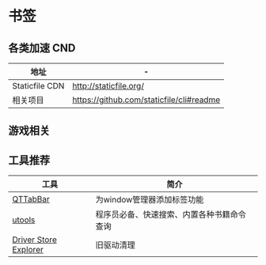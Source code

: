 # 书签

## 各类加速 CND

| 地址           | -                                          |
| -------------- | ------------------------------------------ |
| Staticfile CDN | <http://staticfile.org/>                   |
| 相关项目       | <https://github.com/staticfile/cli#readme> |

## 游戏相关


## 工具推荐
[QTTabBar]:http://qttabbar.wikidot.com/
[utools]:https://u.tools/
[Driver Store Explorer]:https://github.com/lostindark/DriverStoreExplorer/releases



| 工具                    | 简介                                       |
| ----------------------- | ------------------------------------------ |
| [QTTabBar]              | 为window管理器添加标签功能                 |
| [utools]                | 程序员必备、快速搜索、内置各种书籍命令查询 |
| [Driver Store Explorer] | 旧驱动清理                                 |
